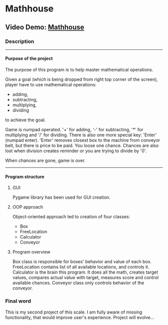 
# Mathhouse

## Video Demo:  [Mathhouse](https://youtu.be/hJUcvj_EmGc)

### Description

___

#### Purpose of the project

The purpose of this program is to help master mathematical operations.

Given a goal (which is being dropped from right top corner of the screen), player have to use mathematical operations:

- adding,
- subtracting,
- multiplying,
- dividing

to achieve the goal.

Game is numpad operated. '+' for adding, '-' for subtracting, '*' for multiplying and '/' for dividing.
There is also one more special key: 'Enter' (numpad enter). 'Enter' removes closest box to the machine from conveyor belt, but there is price to be paid. You loose one chance.
Chances are also lost when division creates reminder or you are trying to divide by '0'.

When chances are gone, game is over.
___

#### Program structure

1. GUI

    Pygame library has been used for GUI creation.

2. OOP approach

    Object-oriented approach led to creation of four classes:

    - Box
    - FreeLocation
    - Calculator
    - Conveyor

3. Program overview

    Box class is responsible for boxes' behavior and value of each box.
    FreeLocation contains list of all available locations, and controls it.
    Calculator is the brain this program. It does all the math, creates target values, compares actual value with target, measures score and control available chances.
    Conveyor class only controls behavior of the conveyor.

### Final word

This is my second project of this scale. I am fully aware of missing functionality, that would improve user's experience. Project will evolve...
